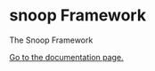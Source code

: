 # snoop Framework

The Snoop Framework

[Go to the documentation page.](http://papac.github.io/snoop "documentation")
